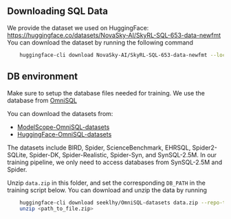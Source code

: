 ## Downloading SQL Data

We provide the dataset we used on HuggingFace: https://huggingface.co/datasets/NovaSky-AI/SkyRL-SQL-653-data-newfmt 
You can download the dataset by running the following command

```bash
    huggingface-cli download NovaSky-AI/SkyRL-SQL-653-data-newfmt --local-dir $HOME/data/sql --repo-type dataset
```

## DB environment 

Make sure to setup the database files needed for training. We use the database from [OmniSQL](https://github.com/RUCKBReasoning/OmniSQL/edit/main/train_and_evaluate/README.md)

You can download the datasets from:
- [ModelScope-OmniSQL-datasets](https://modelscope.cn/datasets/seeklhy/OmniSQL-datasets/summary)
- [HuggingFace-OmniSQL-datasets](https://huggingface.co/datasets/seeklhy/OmniSQL-datasets)



The datasets include BIRD, Spider, ScienceBenchmark, EHRSQL, Spider2-SQLite, Spider-DK, Spider-Realistic, Spider-Syn, and SynSQL-2.5M. In our training pipeline, we only need to access databases from SynSQL-2.5M and Spider. 

Unzip `data.zip` in this folder, and set the corresponding `DB_PATH` in the training script below. You can download and unzip the data by running

```bash
    huggingface-cli download seeklhy/OmniSQL-datasets data.zip --repo-type dataset --local-dir <path_to_file.zip>
    unzip <path_to_file.zip>
```